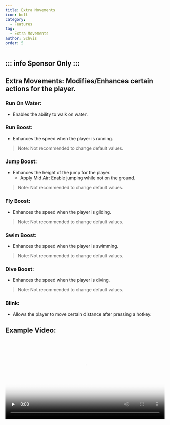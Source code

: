 ```yaml
---
title: Extra Movements
icon: bolt
category:
  - Features
tag:
  - Extra Movements
author: Schvis
order: 5
---
```

::: info Sponsor Only
:::
---
## Extra Movements: Modifies/Enhances certain actions for the player.
### Run On Water:
- Enables the ability to walk on water.
### Run Boost:
- Enhances the speed when the player is running.
> Note: Not recommended to change default values.
### Jump Boost:
- Enhances the height of the jump for the player.
    - Apply Mid Air: Enable jumping while not on the ground.
> Note: Not recommended to change default values.
### Fly Boost:
- Enhances the speed when the player is gliding.
> Note: Not recommended to change default values.
### Swim Boost: 
- Enhances the speed when the player is swimming.
> Note: Not recommended to change default values.
### Dive Boost:
- Enhances the speed when the player is diving.
> Note: Not recommended to change default values.
### Blink:
- Allows the player to move certain distance after pressing a hotkey.

## Example Video:

<video controls preload="none" width="100%" poster="https://nextcloud.atruicardona.xyz/s/RsLzFEcNLJKqtLC/preview"><source src="https://nextcloud.atruicardona.xyz/s/RsLzFEcNLJKqtLC/download" type="video/mp4"></video>
